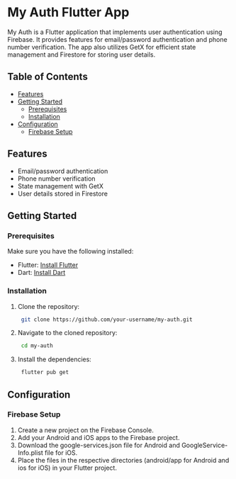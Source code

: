 # My Auth Flutter App

My Auth is a Flutter application that implements user authentication using Firebase. It provides features for email/password authentication and phone number verification. The app also utilizes GetX for efficient state management and Firestore for storing user details.

## Table of Contents

- [Features](#features)
- [Getting Started](#getting-started)
  - [Prerequisites](#prerequisites)
  - [Installation](#installation)
- [Configuration](#configuration)
  - [Firebase Setup](#firebase-setup)

## Features

- Email/password authentication
- Phone number verification
- State management with GetX
- User details stored in Firestore

## Getting Started

### Prerequisites

Make sure you have the following installed:

- Flutter: [Install Flutter](https://flutter.dev/docs/get-started/install)
- Dart: [Install Dart](https://dart.dev/get-dart)

### Installation

1. Clone the repository:

   ```bash
    git clone https://github.com/your-username/my-auth.git
    ```

2. Navigate to the cloned repository:

   ```bash
    cd my-auth
    ```

3. Install the dependencies:

   ```bash
    flutter pub get
    ```

## Configuration

### Firebase Setup

1. Create a new project on the Firebase Console.
2. Add your Android and iOS apps to the Firebase project.
3. Download the google-services.json file for Android and GoogleService-Info.plist file for iOS.
4. Place the files in the respective directories (android/app for Android and ios for iOS) in your Flutter project.
